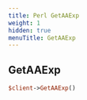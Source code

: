 ```yaml
---
title: Perl GetAAExp
weight: 1
hidden: true
menuTitle: GetAAExp
---
```

## GetAAExp
```perl
$client->GetAAExp()
```